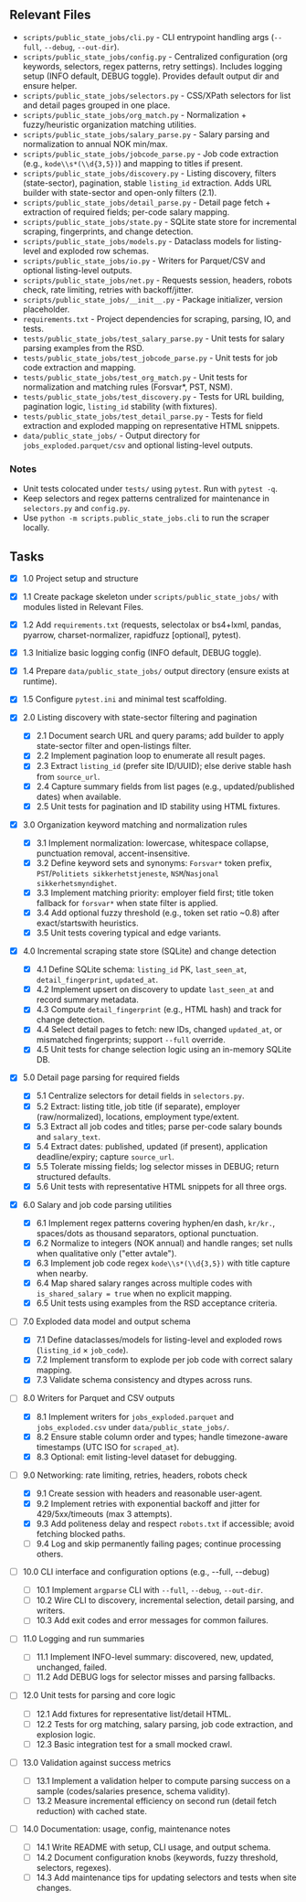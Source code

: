 ## Relevant Files

- `scripts/public_state_jobs/cli.py` - CLI entrypoint handling args (`--full`, `--debug`, `--out-dir`).
- `scripts/public_state_jobs/config.py` - Centralized configuration (org keywords, selectors, regex patterns, retry settings).
  Includes logging setup (INFO default, DEBUG toggle).
  Provides default output dir and ensure helper.
- `scripts/public_state_jobs/selectors.py` - CSS/XPath selectors for list and detail pages grouped in one place.
- `scripts/public_state_jobs/org_match.py` - Normalization + fuzzy/heuristic organization matching utilities.
- `scripts/public_state_jobs/salary_parse.py` - Salary parsing and normalization to annual NOK min/max.
- `scripts/public_state_jobs/jobcode_parse.py` - Job code extraction (e.g., `kode\\s*(\\d{3,5})`) and mapping to titles if present.
- `scripts/public_state_jobs/discovery.py` - Listing discovery, filters (state-sector), pagination, stable `listing_id` extraction.
  Adds URL builder with state-sector and open-only filters (2.1).
- `scripts/public_state_jobs/detail_parse.py` - Detail page fetch + extraction of required fields; per-code salary mapping.
- `scripts/public_state_jobs/state.py` - SQLite state store for incremental scraping, fingerprints, and change detection.
- `scripts/public_state_jobs/models.py` - Dataclass models for listing-level and exploded row schemas.
- `scripts/public_state_jobs/io.py` - Writers for Parquet/CSV and optional listing-level outputs.
- `scripts/public_state_jobs/net.py` - Requests session, headers, robots check, rate limiting, retries with backoff/jitter.
- `scripts/public_state_jobs/__init__.py` - Package initializer, version placeholder.
- `requirements.txt` - Project dependencies for scraping, parsing, IO, and tests.
- `tests/public_state_jobs/test_salary_parse.py` - Unit tests for salary parsing examples from the RSD.
- `tests/public_state_jobs/test_jobcode_parse.py` - Unit tests for job code extraction and mapping.
- `tests/public_state_jobs/test_org_match.py` - Unit tests for normalization and matching rules (Forsvar*, PST, NSM).
- `tests/public_state_jobs/test_discovery.py` - Tests for URL building, pagination logic, `listing_id` stability (with fixtures).
- `tests/public_state_jobs/test_detail_parse.py` - Tests for field extraction and exploded mapping on representative HTML snippets.
- `data/public_state_jobs/` - Output directory for `jobs_exploded.parquet/csv` and optional listing-level outputs.

### Notes

- Unit tests colocated under `tests/` using `pytest`. Run with `pytest -q`.
- Keep selectors and regex patterns centralized for maintenance in `selectors.py` and `config.py`.
- Use `python -m scripts.public_state_jobs.cli` to run the scraper locally.

## Tasks

 - [x] 1.0 Project setup and structure
  - [x] 1.1 Create package skeleton under `scripts/public_state_jobs/` with modules listed in Relevant Files.
  - [x] 1.2 Add `requirements.txt` (requests, selectolax or bs4+lxml, pandas, pyarrow, charset-normalizer, rapidfuzz [optional], pytest).
  - [x] 1.3 Initialize basic logging config (INFO default, DEBUG toggle).
  - [x] 1.4 Prepare `data/public_state_jobs/` output directory (ensure exists at runtime).
  - [x] 1.5 Configure `pytest.ini` and minimal test scaffolding.

- [x] 2.0 Listing discovery with state-sector filtering and pagination
  - [x] 2.1 Document search URL and query params; add builder to apply state-sector filter and open-listings filter.
  - [x] 2.2 Implement pagination loop to enumerate all result pages.
  - [x] 2.3 Extract `listing_id` (prefer site ID/UUID); else derive stable hash from `source_url`.
  - [x] 2.4 Capture summary fields from list pages (e.g., updated/published dates) when available.
  - [x] 2.5 Unit tests for pagination and ID stability using HTML fixtures.

- [x] 3.0 Organization keyword matching and normalization rules
  - [x] 3.1 Implement normalization: lowercase, whitespace collapse, punctuation removal, accent-insensitive.
  - [x] 3.2 Define keyword sets and synonyms: `Forsvar*` token prefix, `PST`/`Politiets sikkerhetstjeneste`, `NSM`/`Nasjonal sikkerhetsmyndighet`.
  - [x] 3.3 Implement matching priority: employer field first; title token fallback for `forsvar*` when state filter is applied.
  - [x] 3.4 Add optional fuzzy threshold (e.g., token set ratio ~0.8) after exact/startswith heuristics.
  - [x] 3.5 Unit tests covering typical and edge variants.

- [x] 4.0 Incremental scraping state store (SQLite) and change detection
  - [x] 4.1 Define SQLite schema: `listing_id` PK, `last_seen_at`, `detail_fingerprint`, `updated_at`.
  - [x] 4.2 Implement upsert on discovery to update `last_seen_at` and record summary metadata.
  - [x] 4.3 Compute `detail_fingerprint` (e.g., HTML hash) and track for change detection.
  - [x] 4.4 Select detail pages to fetch: new IDs, changed `updated_at`, or mismatched fingerprints; support `--full` override.
  - [x] 4.5 Unit tests for change selection logic using an in-memory SQLite DB.

- [x] 5.0 Detail page parsing for required fields
  - [x] 5.1 Centralize selectors for detail fields in `selectors.py`.
  - [x] 5.2 Extract: listing title, job title (if separate), employer (raw/normalized), locations, employment type/extent.
  - [x] 5.3 Extract all job codes and titles; parse per-code salary bounds and `salary_text`.
  - [x] 5.4 Extract dates: published, updated (if present), application deadline/expiry; capture `source_url`.
  - [x] 5.5 Tolerate missing fields; log selector misses in DEBUG; return structured defaults.
  - [x] 5.6 Unit tests with representative HTML snippets for all three orgs.

- [x] 6.0 Salary and job code parsing utilities
  - [x] 6.1 Implement regex patterns covering hyphen/en dash, `kr/kr.`, spaces/dots as thousand separators, optional punctuation.
  - [x] 6.2 Normalize to integers (NOK annual) and handle ranges; set nulls when qualitative only ("etter avtale").
  - [x] 6.3 Implement job code regex `kode\\s*(\\d{3,5})` with title capture when nearby.
  - [x] 6.4 Map shared salary ranges across multiple codes with `is_shared_salary = true` when no explicit mapping.
  - [x] 6.5 Unit tests using examples from the RSD acceptance criteria.

- [ ] 7.0 Exploded data model and output schema
  - [x] 7.1 Define dataclasses/models for listing-level and exploded rows (`listing_id` × `job_code`).
  - [x] 7.2 Implement transform to explode per job code with correct salary mapping.
  - [x] 7.3 Validate schema consistency and dtypes across runs.

- [ ] 8.0 Writers for Parquet and CSV outputs
  - [x] 8.1 Implement writers for `jobs_exploded.parquet` and `jobs_exploded.csv` under `data/public_state_jobs/`.
  - [x] 8.2 Ensure stable column order and types; handle timezone-aware timestamps (UTC ISO for `scraped_at`).
  - [x] 8.3 Optional: emit listing-level dataset for debugging.

- [ ] 9.0 Networking: rate limiting, retries, headers, robots check
  - [x] 9.1 Create session with headers and reasonable user-agent.
  - [x] 9.2 Implement retries with exponential backoff and jitter for 429/5xx/timeouts (max 3 attempts).
  - [x] 9.3 Add politeness delay and respect `robots.txt` if accessible; avoid fetching blocked paths.
  - [ ] 9.4 Log and skip permanently failing pages; continue processing others.

- [ ] 10.0 CLI interface and configuration options (e.g., --full, --debug)
  - [ ] 10.1 Implement `argparse` CLI with `--full`, `--debug`, `--out-dir`.
  - [ ] 10.2 Wire CLI to discovery, incremental selection, detail parsing, and writers.
  - [ ] 10.3 Add exit codes and error messages for common failures.

- [ ] 11.0 Logging and run summaries
  - [ ] 11.1 Implement INFO-level summary: discovered, new, updated, unchanged, failed.
  - [ ] 11.2 Add DEBUG logs for selector misses and parsing fallbacks.

- [ ] 12.0 Unit tests for parsing and core logic
  - [ ] 12.1 Add fixtures for representative list/detail HTML.
  - [ ] 12.2 Tests for org matching, salary parsing, job code extraction, and explosion logic.
  - [ ] 12.3 Basic integration test for a small mocked crawl.

- [ ] 13.0 Validation against success metrics
  - [ ] 13.1 Implement a validation helper to compute parsing success on a sample (codes/salaries presence, schema validity).
  - [ ] 13.2 Measure incremental efficiency on second run (detail fetch reduction) with cached state.

- [ ] 14.0 Documentation: usage, config, maintenance notes
  - [ ] 14.1 Write README with setup, CLI usage, and output schema.
  - [ ] 14.2 Document configuration knobs (keywords, fuzzy threshold, selectors, regexes).
  - [ ] 14.3 Add maintenance tips for updating selectors and tests when site changes.
